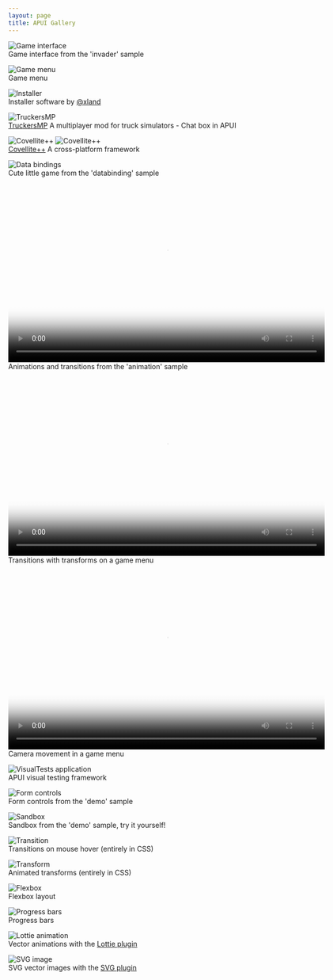 ```yaml
---
layout: page
title: APUI Gallery
---
```



![Game interface](../static/assets/gallery/invader.png)\
Game interface from the 'invader' sample


![Game menu](../static/assets/gallery/menu_screen.png)\
Game menu


![Installer](../static/assets/gallery/xland_installer.png)\
Installer software by [@xland](https://github.com/xland)


![TruckersMP](../static/assets/gallery/truckers_mp.webp)\
[TruckersMP](https://truckersmp.com/) A multiplayer mod for truck simulators - Chat box in APUI


![Covellite++](../static/assets/gallery/covellitepp_1.jpg)
![Covellite++](../static/assets/gallery/covellitepp_2.jpg)\
[Covellite++](http://unicornum.github.io/Covellitepp/index.html) A cross-platform framework


![Data bindings](../static/assets/gallery/data_binding.png)\
Cute little game from the 'databinding' sample

<p class="gallery-item">
<video src="animations/animation_sample.webm" width="640" height="360" poster="animations/animation_sample_poster.png" preload="metadata" controls></video><br/>
Animations and transitions from the 'animation' sample
</p>

<p class="gallery-item">
<video src="animations/game_main_menu.webm" width="640" height="360" poster="animations/game_main_menu_poster.png" preload="metadata" controls></video><br/>
Transitions with transforms on a game menu
</p>

<p class="gallery-item">
<video src="animations/game_menu_transform.webm" width="640" height="360" poster="animations/game_menu_transform_poster.png" preload="metadata" controls></video><br/>
Camera movement in a game menu
</p>


![VisualTests application](../static/assets/gallery/visual_tests_flex.png)\
APUI visual testing framework


![Form controls](../static/assets/gallery/forms.png)\
Form controls from the 'demo' sample


![Sandbox](../static/assets/gallery/sandbox.png)\
Sandbox from the 'demo' sample, try it yourself!


![Transition](../static/assets/gallery/transition.gif)\
Transitions on mouse hover (entirely in CSS)


![Transform](../static/assets/gallery/transform.gif)\
Animated transforms (entirely in CSS)


![Flexbox](../static/assets/images/flexbox-example.png)\
Flexbox layout


![Progress bars](cpp_manual/element_packages/progress_bar.gif)\
Progress bars


![Lottie animation](../static/assets/gallery/lottie.gif)\
Vector animations with the [Lottie plugin](cpp_manual/lottie.html)


![SVG image](../static/assets/gallery/svg_plugin.png)\
SVG vector images with the [SVG plugin](cpp_manual/svg.html)
